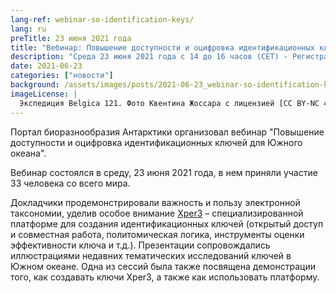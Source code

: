 ```yaml
---
lang-ref: webinar-so-identification-keys/
lang: ru
preTitle: 23 июня 2021 года
title: "Вебинар: Повышение доступности и оцифровка идентификационных ключей для Южного океана"
description: "Среда 23 июня 2021 года с 14 до 16 часов (CET) - Регистрация обязательна."
date: 2021-06-23
categories: ["новости"]
background: /assets/images/posts/2021-06-23_webinar-so-identification-keys.jpg
imageLicense: |
  Экспедиция Belgica 121. Фото Квентина Жоссара с лицензией [CC BY-NC 4.0](https://creativecommons.org/licenses/by-nc/4.0/)
---
```


Портал биоразнообразия Антарктики организовал вебинар "Повышение доступности и оцифровка идентификационных ключей для Южного океана".

Вебинар состоялся в среду, 23 июня 2021 года, в нем приняли участие 33 человека со всего мира.

Докладчики продемонстрировали важность и пользу электронной таксономии, уделив особое внимание [Xper3](https://xper3.fr/en) – специализированной платформе для создания идентификационных ключей (открытый доступ и совместная работа, политомическая логика, инструменты оценки эффективности ключа и т.д.). Презентации сопровождались иллюстрациями недавних тематических исследований ключей в Южном океане. Одна из сессий была также посвящена демонстрации того, как создавать ключи Xper3, а также как использовать платформу.

